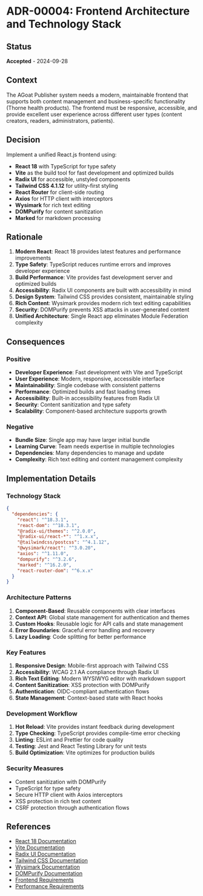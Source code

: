 # ADR-00004: Frontend Architecture and Technology Stack

## Status
**Accepted** - 2024-09-28

## Context
The AGoat Publisher system needs a modern, maintainable frontend that supports both content management and business-specific functionality (Thorne health products). The frontend must be responsive, accessible, and provide excellent user experience across different user types (content creators, readers, administrators, patients).

## Decision
Implement a unified React.js frontend using:
- **React 18** with TypeScript for type safety
- **Vite** as the build tool for fast development and optimized builds
- **Radix UI** for accessible, unstyled components
- **Tailwind CSS 4.1.12** for utility-first styling
- **React Router** for client-side routing
- **Axios** for HTTP client with interceptors
- **Wysimark** for rich text editing
- **DOMPurify** for content sanitization
- **Marked** for markdown processing

## Rationale
1. **Modern React**: React 18 provides latest features and performance improvements
2. **Type Safety**: TypeScript reduces runtime errors and improves developer experience
3. **Build Performance**: Vite provides fast development server and optimized builds
4. **Accessibility**: Radix UI components are built with accessibility in mind
5. **Design System**: Tailwind CSS provides consistent, maintainable styling
6. **Rich Content**: Wysimark provides modern rich text editing capabilities
7. **Security**: DOMPurify prevents XSS attacks in user-generated content
8. **Unified Architecture**: Single React app eliminates Module Federation complexity

## Consequences

### Positive
- **Developer Experience**: Fast development with Vite and TypeScript
- **User Experience**: Modern, responsive, accessible interface
- **Maintainability**: Single codebase with consistent patterns
- **Performance**: Optimized builds and fast loading times
- **Accessibility**: Built-in accessibility features from Radix UI
- **Security**: Content sanitization and type safety
- **Scalability**: Component-based architecture supports growth

### Negative
- **Bundle Size**: Single app may have larger initial bundle
- **Learning Curve**: Team needs expertise in multiple technologies
- **Dependencies**: Many dependencies to manage and update
- **Complexity**: Rich text editing and content management complexity

## Implementation Details

### Technology Stack
```json
{
  "dependencies": {
    "react": "^18.3.1",
    "react-dom": "^18.3.1",
    "@radix-ui/themes": "^2.0.0",
    "@radix-ui/react-*": "^1.x.x",
    "@tailwindcss/postcss": "^4.1.12",
    "@wysimark/react": "^3.0.20",
    "axios": "^1.11.0",
    "dompurify": "^3.2.6",
    "marked": "^16.2.0",
    "react-router-dom": "^6.x.x"
  }
}
```

### Architecture Patterns
1. **Component-Based**: Reusable components with clear interfaces
2. **Context API**: Global state management for authentication and themes
3. **Custom Hooks**: Reusable logic for API calls and state management
4. **Error Boundaries**: Graceful error handling and recovery
5. **Lazy Loading**: Code splitting for better performance

### Key Features
1. **Responsive Design**: Mobile-first approach with Tailwind CSS
2. **Accessibility**: WCAG 2.1 AA compliance through Radix UI
3. **Rich Text Editing**: Modern WYSIWYG editor with markdown support
4. **Content Sanitization**: XSS protection with DOMPurify
5. **Authentication**: OIDC-compliant authentication flows
6. **State Management**: Context-based state with React hooks

### Development Workflow
1. **Hot Reload**: Vite provides instant feedback during development
2. **Type Checking**: TypeScript provides compile-time error checking
3. **Linting**: ESLint and Prettier for code quality
4. **Testing**: Jest and React Testing Library for unit tests
5. **Build Optimization**: Vite optimizes for production builds

### Security Measures
- Content sanitization with DOMPurify
- TypeScript for type safety
- Secure HTTP client with Axios interceptors
- XSS protection in rich text content
- CSRF protection through authentication flows

## References
- [React 18 Documentation](https://react.dev/)
- [Vite Documentation](https://vitejs.dev/)
- [Radix UI Documentation](https://www.radix-ui.com/)
- [Tailwind CSS Documentation](https://tailwindcss.com/)
- [Wysimark Documentation](https://wysimark.com/)
- [DOMPurify Documentation](https://github.com/cure53/DOMPurify)
- [Frontend Requirements](../../requirements-and-user-stories/final-functional/authentication-requirements.md)
- [Performance Requirements](../../requirements-and-user-stories/final-nonfunctional/performance-requirements.md)

